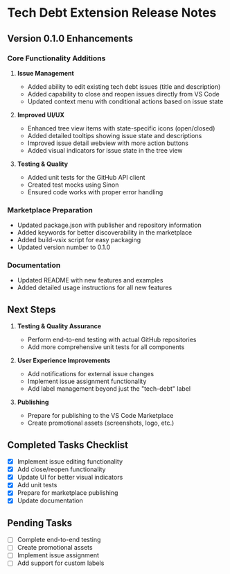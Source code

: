 # Tech Debt Extension Release Notes

## Version 0.1.0 Enhancements

### Core Functionality Additions

1. **Issue Management**
   - Added ability to edit existing tech debt issues (title and description)
   - Added capability to close and reopen issues directly from VS Code
   - Updated context menu with conditional actions based on issue state

2. **Improved UI/UX**
   - Enhanced tree view items with state-specific icons (open/closed)
   - Added detailed tooltips showing issue state and descriptions
   - Improved issue detail webview with more action buttons
   - Added visual indicators for issue state in the tree view

3. **Testing & Quality**
   - Added unit tests for the GitHub API client
   - Created test mocks using Sinon
   - Ensured code works with proper error handling

### Marketplace Preparation
   - Updated package.json with publisher and repository information
   - Added keywords for better discoverability in the marketplace
   - Added build-vsix script for easy packaging
   - Updated version number to 0.1.0

### Documentation
   - Updated README with new features and examples
   - Added detailed usage instructions for all new features

## Next Steps

1. **Testing & Quality Assurance**
   - Perform end-to-end testing with actual GitHub repositories
   - Add more comprehensive unit tests for all components

2. **User Experience Improvements**
   - Add notifications for external issue changes
   - Implement issue assignment functionality
   - Add label management beyond just the "tech-debt" label

3. **Publishing**
   - Prepare for publishing to the VS Code Marketplace
   - Create promotional assets (screenshots, logo, etc.)

## Completed Tasks Checklist
- [x] Implement issue editing functionality
- [x] Add close/reopen functionality
- [x] Update UI for better visual indicators
- [x] Add unit tests
- [x] Prepare for marketplace publishing
- [x] Update documentation

## Pending Tasks
- [ ] Complete end-to-end testing
- [ ] Create promotional assets
- [ ] Implement issue assignment 
- [ ] Add support for custom labels

